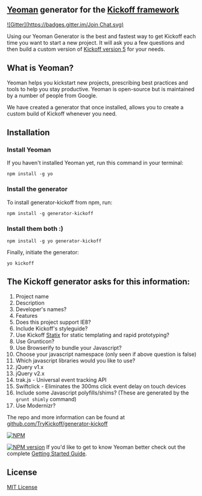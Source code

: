 ## [Yeoman](http://yeoman.io) generator for the [Kickoff framework](https://github.com/TryKickoff/kickoff/)
[![Gitter](https://badges.gitter.im/Join Chat.svg)](https://gitter.im/TryKickoff/generator-kickoff?utm_source=badge&utm_medium=badge&utm_campaign=pr-badge&utm_content=badge)

Using our Yeoman Generator is the best and fastest way to get Kickoff each time you want to start a new project. It will ask you a few questions and then build a custom version of [Kickoff version 5](https://github.com/TryKickoff/kickoff/releases/tag/5.0.0) for your needs.

## What is Yeoman?
Yeoman helps you kickstart new projects, prescribing best practices and tools to help you stay productive. Yeoman is open-source but is maintained by a number of people from Google.

We have created a generator that once installed, allows you to create a custom build of Kickoff whenever you need.

## Installation

### Install Yeoman
If you haven't installed Yeoman yet, run this command in your terminal:

```shell
npm install -g yo
```

### Install the generator
To install generator-kickoff from npm, run:

```shell
npm install -g generator-kickoff
```

### Install them both :)
```shell
npm install -g yo generator-kickoff
```

Finally, initiate the generator:

```shell
yo kickoff
```

## The Kickoff generator asks for this information:
1. Project name
1. Description
1. Developer's names?
1. Features
 1. Does this project support IE8?
 1. Include Kickoff's styleguide?
 1. Use Kickoff [Statix](/kickoff/statix/) for static templating and rapid prototyping?
 1. Use Grunticon?
1. Use Browserify to bundle your Javascript?
1. Choose your javascript namespace (only seen if above question is false)
1. Which javascript libraries would you like to use? 
 1. jQuery v1.x
 1. jQuery v2.x
 1. trak.js - Universal event tracking API
 1. Swiftclick - Eliminates the 300ms click event delay on touch devices
 1. Include some Javascript polyfills/shims? (These are generated by the `grunt shimly` command)
 1. Use Modernizr?

The repo and more information can be found at [github.com/TryKickoff/generator-kickoff](https://github.com/TryKickoff/generator-kickoff)

[![NPM](https://nodei.co/npm/generator-kickoff.png?downloads=true&stars=true)](https://nodei.co/npm/generator-kickoff/)

[![NPM version](https://badge.fury.io/js/generator-kickoff.png)](http://badge.fury.io/js/generator-kickoff)
If you'd like to get to know Yeoman better check out the complete [Getting Started Guide](https://github.com/yeoman/yeoman/wiki/Getting-Started).


## License

[MIT License](http://trykickoff.mit-license.org)
